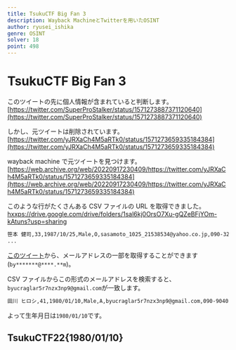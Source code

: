 ```yaml
---
title: TsukuCTF Big Fan 3
description: Wayback MachineとTwitterを用いたOSINT
author: ryusei_ishika
genre: OSINT
solver: 18
point: 498
---
```


# TsukuCTF Big Fan 3

このツイートの先に個人情報が含まれていると判断します。
[https://twitter.com/SuperProStalker/status/1571273887371120640](https://twitter.com/SuperProStalker/status/1571273887371120640)

しかし、元ツイートは削除されています。
[https://twitter.com/yJRXaCh4M5aRTk0/status/1571273659335184384](https://twitter.com/yJRXaCh4M5aRTk0/status/1571273659335184384)

wayback machine で元ツイートを見つけます。
[https://web.archive.org/web/20220917230409/https://twitter.com/yJRXaCh4M5aRTk0/status/1571273659335184384](https://web.archive.org/web/20220917230409/https://twitter.com/yJRXaCh4M5aRTk0/status/1571273659335184384)

このような行がたくさんある CSV ファイルの URL を取得できました。
[hxxps://drive.google.com/drive/folders/1sal6kj0OrsO7Xu-gQZeBFjYOm-kAtuns?usp=sharing](https://drive.google.com/drive/folders/1sal6kj0OrsO7Xu-gQZeBFjYOm-kAtuns?usp=sharing)

```txt
笹本 健司,33,1987/10/25,Male,O,sasamoto_1025_21538534@yahoo.co.jp,090-3226-5534,110-0439,株式会社GEN
...
```

[このツイート](https://twitter.com/SuperProStalker/status/1581681692242477059)から、メールアドレスの一部を取得することができます(`by*******@****.**m`)。

CSV ファイルからこの形式のメールアドレスを検索すると、`byucraglar5r7nzx3np9@gmail.com`が一致します。

```txt
田川 ヒロシ,41,1980/01/10,Male,A,byucraglar5r7nzx3np9@gmail.com,090-9040-2901,185-4532,株式会社TSHSU
```

よって生年月日は`1980/01/10`です。

## TsukuCTF22{1980/01/10}
